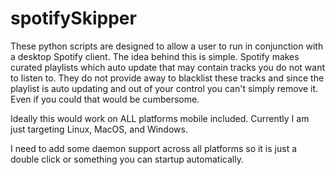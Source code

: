 # spotifySkipper


These python scripts are designed to allow a user to run in conjunction with a desktop Spotify client. The idea behind this is simple. Spotify makes curated playlists which auto update that may contain tracks you do not want to listen to. They do not provide away to blacklist these tracks and since the playlist is  auto updating and out of your control you can't simply remove it. Even if you could that would be cumbersome. 

Ideally this would work on ALL platforms mobile included. Currently I am just targeting Linux, MacOS, and Windows. 

I need to add some daemon support across all platforms so it is just a double click or something you can startup automatically. 
